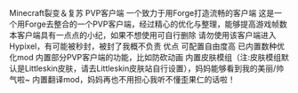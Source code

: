 Minecraft裂变＆复苏 PVP客户端
一个致力于用Forge打造流畅的客户端
这是一个用Forge去整合的一个PVP客户端，经过精心的优化与整理，能够提高游戏帧数
本客户端具有一点点的小纪，如果不想使用可自行删除
请勿使用该客户端进入Hypixel，有可能被秒封，被封了我概不负责
优点
可配置自由度高
已内置数种优化mod
内置部分PVP客户端的功能，比如防砍动画
内置皮肤模组（注:皮肤模组默认是Littleskin皮肤，请去Littleskin皮肤站自行设置），妈妈能够看到我的美丽/帅气啦~
内置翻译mod，妈妈再也不用担心我听不懂歪果仁的话啦！
 
